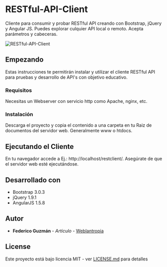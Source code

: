 # RESTful-API-Client

Cliente para consumir y probar RESTful API creando con Bootstrap, jQuery y Angular JS. Puedes explorar culquier API local o remoto. Acepta parámetros y cabeceras.

![RESTful-API-Client](http://url/to/img.png)

## Empezando

Estas instrucciones te permitirán instalar y utilizar el cliente RESTful API para pruebas y desarrollo de API's con objetivo educativo.

### Requisitos

Necesitas un Webserver con servicio http como Apache, nginx, etc.

### Instalación

Descarga el proyecto y copia el contenido a una carpeta en tu Raiz de documentos del servidor web. Generalmente www o htdocs.

## Ejecutando el Cliente

En tu navegador accede a  Ej.: http://localhost/restclient/. Asegúrate de que el servidor web esté ejecutándose.

## Desarrollado con

* Bootstrap 3.0.3
* jQuery 1.9.1
* AngularJS 1.5.8

## Autor

* **Federico Guzmán** - *Artículo* - [Weblantropia](https://github.com/federicoguzman)

## License

Este proyecto está bajo licencia MIT - ver [LICENSE.md](LICENSE.md) para detalles
